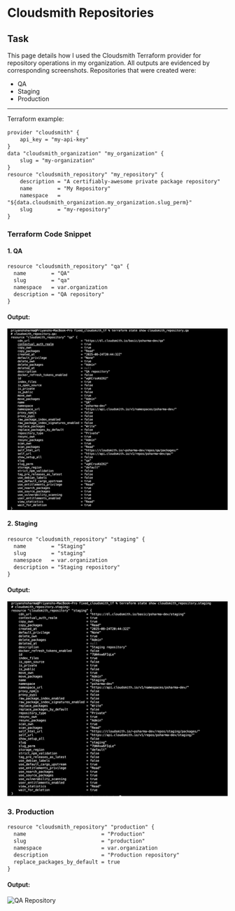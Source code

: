 # Cloudsmith Repositories

## Task
This page details how I used the Cloudsmith Terraform provider for repository operations in my organization. All outputs are evidenced by corresponding screenshots. Repositories that were created were:

- QA
- Staging
- Production

---

Terraform example:

```
provider "cloudsmith" {
    api_key = "my-api-key"
}
data "cloudsmith_organization" "my_organization" {
    slug = "my-organization"
}
resource "cloudsmith_repository" "my_repository" {
    description = "A certifiably-awesome private package repository"
    name        = "My Repository"
    namespace   = "${data.cloudsmith_organization.my_organization.slug_perm}"
    slug        = "my-repository"
}
```

### Terraform Code Snippet

#### 1. QA

````
resource "cloudsmith_repository" "qa" {
  name        = "QA"
  slug        = "qa"
  namespace   = var.organization
  description = "QA repository"
}
````
#### Output:

![QA Repository](tfm-stat-qa-repo.png)

#### 2. Staging

````
resource "cloudsmith_repository" "staging" {
  name        = "Staging"
  slug        = "staging"
  namespace   = var.organization
  description = "Staging repository"
}
````
#### Output:

![QA Repository](tfm-stat-staging-repo.png)

### 3. Production

```
resource "cloudsmith_repository" "production" {
  name                        = "Production"
  slug                        = "production"
  namespace                   = var.organization
  description                 = "Production repository"
  replace_packages_by_default = true
}

````

#### Output:

![QA Repository](tfm-stat-prod-repo.png)
